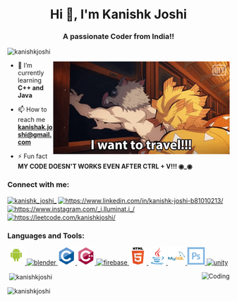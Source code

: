 <h1 align="center">Hi 👋, I'm Kanishk Joshi</h1>
<h3 align="center">A passionate Coder from India!!</h3>

<p align="left"> <img src="https://komarev.com/ghpvc/?username=kanishkjoshi&label=Profile%20views&color=0e75b6&style=flat" alt="kanishkjoshi" /> </p>

<img align="right" alt="Coding" width="400" src="https://github.com/KanishkJoshi/KanishkJoshi/blob/main/inosuke.gif">

- 🌱 I’m currently learning **C++ and Java**

- 📫 How to reach me **kanishak.joshi@gmail.com**

- ⚡ Fun fact **MY CODE DOESN'T WORKS EVEN AFTER CTRL + V!!! ◉_◉**



<h3 align="left">Connect with me:</h3>
<p align="left">
<a href="https://twitter.com/kanishk_joshi_" target="blank"><img align="center" src="https://raw.githubusercontent.com/rahuldkjain/github-profile-readme-generator/master/src/images/icons/Social/twitter.svg" alt="kanishk_joshi_" height="30" width="40" /></a>
<a href="https://linkedin.com/in/https://www.linkedin.com/in/kanishk-joshi-b81010213/" target="blank"><img align="center" src="https://raw.githubusercontent.com/rahuldkjain/github-profile-readme-generator/master/src/images/icons/Social/linked-in-alt.svg" alt="https://www.linkedin.com/in/kanishk-joshi-b81010213/" height="30" width="40" /></a>
<a href="https://instagram.com/https://www.instagram.com/_i.lluminat.i_/" target="blank"><img align="center" src="https://raw.githubusercontent.com/rahuldkjain/github-profile-readme-generator/master/src/images/icons/Social/instagram.svg" alt="https://www.instagram.com/_i.lluminat.i_/" height="30" width="40" /></a>
<a href="https://www.leetcode.com/https://leetcode.com/kanishkjoshi/" target="blank"><img align="center" src="https://raw.githubusercontent.com/rahuldkjain/github-profile-readme-generator/master/src/images/icons/Social/leet-code.svg" alt="https://leetcode.com/kanishkjoshi/" height="30" width="40" /></a>
</p>

<h3 align="left">Languages and Tools:</h3>
<p align="left"> <a href="https://developer.android.com" target="_blank" rel="noreferrer"> <img src="https://raw.githubusercontent.com/devicons/devicon/master/icons/android/android-original-wordmark.svg" alt="android" width="40" height="40"/> </a> <a href="https://www.blender.org/" target="_blank" rel="noreferrer"> <img src="https://download.blender.org/branding/community/blender_community_badge_white.svg" alt="blender" width="40" height="40"/> </a> <a href="https://www.cprogramming.com/" target="_blank" rel="noreferrer"> <img src="https://raw.githubusercontent.com/devicons/devicon/master/icons/c/c-original.svg" alt="c" width="40" height="40"/> </a> <a href="https://www.w3schools.com/cpp/" target="_blank" rel="noreferrer"> <img src="https://raw.githubusercontent.com/devicons/devicon/master/icons/cplusplus/cplusplus-original.svg" alt="cplusplus" width="40" height="40"/> </a> <a href="https://firebase.google.com/" target="_blank" rel="noreferrer"> <img src="https://www.vectorlogo.zone/logos/firebase/firebase-icon.svg" alt="firebase" width="40" height="40"/> </a> <a href="https://www.w3.org/html/" target="_blank" rel="noreferrer"> <img src="https://raw.githubusercontent.com/devicons/devicon/master/icons/html5/html5-original-wordmark.svg" alt="html5" width="40" height="40"/> </a> <a href="https://www.java.com" target="_blank" rel="noreferrer"> <img src="https://raw.githubusercontent.com/devicons/devicon/master/icons/java/java-original.svg" alt="java" width="40" height="40"/> </a> <a href="https://www.mysql.com/" target="_blank" rel="noreferrer"> <img src="https://raw.githubusercontent.com/devicons/devicon/master/icons/mysql/mysql-original-wordmark.svg" alt="mysql" width="40" height="40"/> </a> <a href="https://www.photoshop.com/en" target="_blank" rel="noreferrer"> <img src="https://raw.githubusercontent.com/devicons/devicon/master/icons/photoshop/photoshop-line.svg" alt="photoshop" width="40" height="40"/> </a> <a href="https://unity.com/" target="_blank" rel="noreferrer"> <img src="https://www.vectorlogo.zone/logos/unity3d/unity3d-icon.svg" alt="unity" width="40" height="40"/> </a> </p>

<img align="right" alt="Coding" src="https://github.com/KanishkJoshi/KanishkJoshi/blob/main/coderuns.gif">

<p>&nbsp;<img align="center" src="https://github-readme-stats.vercel.app/api?username=kanishkjoshi&show_icons=true&locale=en" alt="kanishkjoshi" /></p>

<p><img align="center" src="https://github-readme-streak-stats.herokuapp.com/?user=kanishkjoshi&" alt="kanishkjoshi" /></p>



